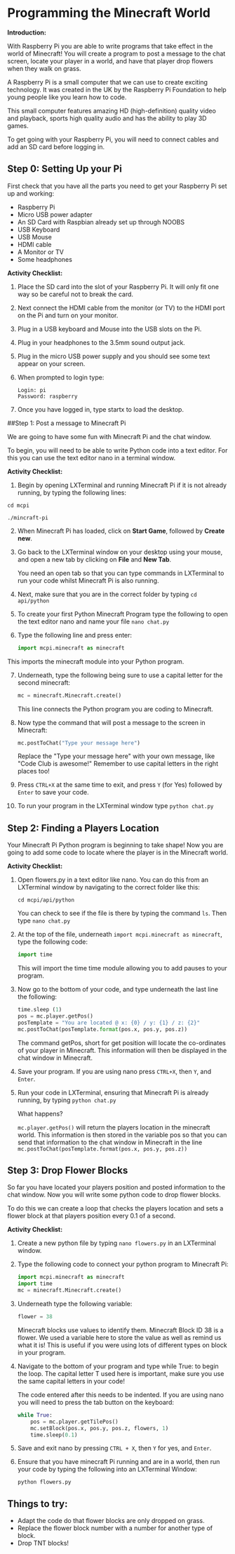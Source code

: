 # Programming the Minecraft World

**Introduction:**

With Raspberry Pi you are able to write programs that take effect in the world of Minecraft! You will create a program to post a message to the chat screen, locate your player in a world, and have that player drop flowers when they walk on grass.

A Raspberry Pi is a small computer that we can use to create exciting technology. It was created in the UK by the Raspberry Pi Foundation to help young people like you learn how to code.

This small computer features amazing HD (high-definition) quality video and playback, sports high quality audio and has the ability to play 3D games. 

To get going with your Raspberry Pi, you will need to connect cables and add an SD card before logging in.

## Step 0: Setting Up your Pi
First check that you have all the parts you need to get your Raspberry Pi set up and working:

- Raspberry Pi
- Micro USB power adapter
- An SD Card with Raspbian already set up through NOOBS
- USB Keyboard
- USB Mouse
- HDMI cable
- A Monitor or TV
- Some headphones 

**Activity Checklist:**

1.	Place the SD card into the slot of your Raspberry Pi. It will only fit one way so be careful not to break the card. 

2.	Next connect the HDMI cable from the monitor (or TV) to the HDMI port on the Pi and turn on your monitor. 

3.	Plug in a USB keyboard and Mouse into the USB slots on the Pi.

4.	Plug in your headphones to the 3.5mm sound output jack.

5.	Plug in the micro USB power supply and you should see some text appear on your screen.

6.	When prompted to login type:

	```
	Login: pi
	Password: raspberry
	```

7.	Once you have logged in, type startx to load the desktop.


##Step 1: Post a message to Minecraft Pi

We are going to have some fun with Minecraft Pi and the chat window.

To begin, you will need to be able to write Python code into a text editor. For this you can use the text editor nano in a terminal window.

**Activity Checklist:**

1.	Begin by opening LXTerminal and running Minecraft Pi if it is not already running, by typing the following lines:

  ```
  cd mcpi

  ./mincraft-pi
  ```

2.	When Minecraft Pi has loaded, click on **Start Game**, followed by **Create new**. 

3.	Go back to the LXTerminal window on your desktop using your mouse, and open a new tab by clicking on **File** and **New Tab**.

    You need an open tab so that you can type commands in LXTerminal to run your code whilst Minecraft Pi is also running.

4.	Next, make sure that you are in the correct folder by typing `cd api/python`

5.	To create your first Python Minecraft Program type the following to open the text editor nano and name your file `nano chat.py`

6.	Type the following line and press enter:

    ```python
    import mcpi.minecraft as minecraft
    ```

  This imports the minecraft module into your Python program.

7.	Underneath, type the following being sure to use a capital letter for the second minecraft:

    ```python
    mc = minecraft.Minecraft.create()
    ```

    This line connects the Python program you are coding to Minecraft.

8.	Now type the command that will post a message to the screen in Minecraft:

    ```python
    mc.postToChat("Type your message here")
    ```
    Replace the "Type your message here" with your own message, like "Code Club is awesome!"
    Remember to use capital letters in the right places too!

9.	Press `CTRL+X` at the same time to exit, and press `Y` (for Yes) followed by `Enter` to save your code.

10.	To run your program in the LXTerminal window type `python chat.py`


## Step 2: Finding a Players Location

Your Minecraft Pi Python program is beginning to take shape! Now you are going to add some code to locate where the player is in the Minecraft world.


**Activity Checklist:**

1.	Open flowers.py in a text editor like nano. You can do this from an LXTerminal window by navigating to the correct folder like this:

	```
	cd mcpi/api/python
	```

	You can check to see if the file is there by typing the command `ls`. Then type `nano chat.py`

2.	At the top of the file, underneath `import mcpi.minecraft as minecraft`, type the following code:

	```python
	import time
	```

	This will import the time time module allowing you to add pauses to your program.

3.	Now go to the bottom of your code, and type underneath the last line the following:

	```python
	time.sleep (1)
	pos = mc.player.getPos()
	posTemplate = "You are located @ x: {0} / y: {1} / z: {2}"
	mc.postToChat(posTemplate.format(pos.x, pos.y, pos.z))
	```
 
	The command getPos, short for get position will locate the co-ordinates of your player in Minecraft. This 			information will then be displayed in the chat window in Minecraft. 

4.	Save your program. If you are using nano press `CTRL+X`, then `Y`, and `Enter`.

5.	Run your code in LXTerminal, ensuring that Minecraft Pi is already running, by typing `python chat.py`

	What happens?
	
	`mc.player.getPos()` will return the players location in the minecraft world. This information is then stored in 		the variable pos so that you can send that information to the chat window in Minecraft in the line
	`mc.postToChat(posTemplate.format(pos.x, pos.y, pos.z))`


## Step 3: Drop Flower Blocks

So far you have located your players position and posted information to the chat window. Now you will write some python code to drop flower blocks.

To do this we can create a loop that checks the players location and sets a flower block at that players position every 0.1 of a second.

**Activity Checklist:**

1.	Create a new python file by typing `nano flowers.py` in an LXTerminal window. 

2.	Type the following code to connect your python program to Minecraft Pi:

	```python
	import mcpi.minecraft as minecraft
	import time
	mc = minecraft.Minecraft.create()
	```
	
3.	Underneath type the following variable:

	```python
	flower = 38
	```
	
	Minecraft blocks use values to identify them. Minecraft Block ID 38 is a flower. We used a variable here to store 	the value as well as remind us what it is! This is useful if you were using lots of different types on block in your 	program.

4.	Navigate to the bottom of your program and type while True: to begin the loop. The capital letter T used here is 		important, make sure you use the same capital letters in your code!

	The code entered after this needs to be indented. If you are using nano you will need to press the tab button on 		the keyboard:

	```python
	while True:
		pos = mc.player.getTilePos()
		mc.setBlock(pos.x, pos.y, pos.z, flowers, 1)
		time.sleep(0.1)
	```

5.	Save and exit nano by pressing `CTRL + X`, then `Y` for yes, and `Enter`.

6.	Ensure that you have minecraft Pi running and are in a world, then run your code by typing the following into an 		LXTerminal Window:

	```
	python flowers.py
	```
	
	
## Things to try:

- Adapt the code do that flower blocks are only dropped on grass.
- Replace the flower block number with a number for another type of block.
- Drop TNT blocks!
